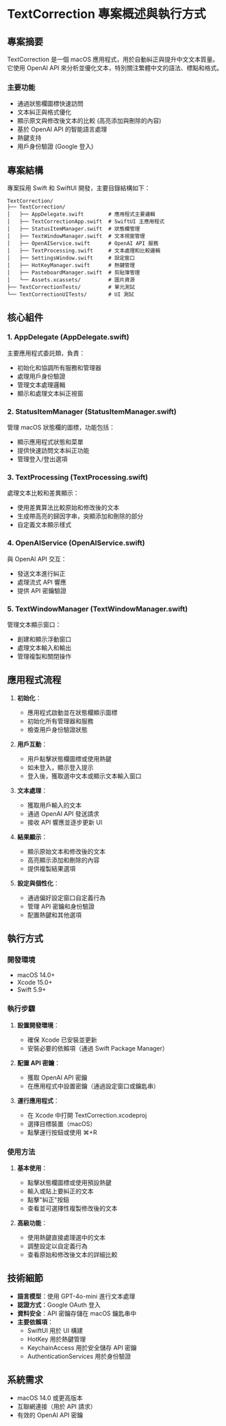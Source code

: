 # TextCorrection 專案概述與執行方式

## 專案摘要

TextCorrection 是一個 macOS 應用程式，用於自動糾正與提升中文文本質量。它使用 OpenAI API 來分析並優化文本，特別關注繁體中文的語法、標點和格式。

### 主要功能

- 通過狀態欄圖標快速訪問
- 文本糾正與格式優化
- 顯示原文與修改後文本的比較 (高亮添加與刪除的內容)
- 基於 OpenAI API 的智能語言處理
- 熱鍵支持
- 用戶身份驗證 (Google 登入)

## 專案結構

專案採用 Swift 和 SwiftUI 開發，主要目錄結構如下：

```
TextCorrection/
├── TextCorrection/
│   ├── AppDelegate.swift        # 應用程式主要邏輯
│   ├── TextCorrectionApp.swift  # SwiftUI 主應用程式
│   ├── StatusItemManager.swift  # 狀態欄管理
│   ├── TextWindowManager.swift  # 文本視窗管理
│   ├── OpenAIService.swift      # OpenAI API 服務
│   ├── TextProcessing.swift     # 文本處理和比較邏輯
│   ├── SettingsWindow.swift     # 設定窗口
│   ├── HotKeyManager.swift      # 熱鍵管理
│   ├── PasteboardManager.swift  # 剪貼簿管理
│   └── Assets.xcassets/         # 圖片資源
├── TextCorrectionTests/         # 單元測試
└── TextCorrectionUITests/       # UI 測試
```

## 核心組件

### 1. AppDelegate (AppDelegate.swift)

主要應用程式委託類，負責：
- 初始化和協調所有服務和管理器
- 處理用戶身份驗證
- 管理文本處理邏輯
- 顯示和處理文本糾正視窗

### 2. StatusItemManager (StatusItemManager.swift)

管理 macOS 狀態欄的圖標，功能包括：
- 顯示應用程式狀態和菜單
- 提供快速訪問文本糾正功能
- 管理登入/登出選項

### 3. TextProcessing (TextProcessing.swift)

處理文本比較和差異顯示：
- 使用差異算法比較原始和修改後的文本
- 生成帶高亮的歸因字串，突顯添加和刪除的部分
- 自定義文本顯示樣式

### 4. OpenAIService (OpenAIService.swift)

與 OpenAI API 交互：
- 發送文本進行糾正
- 處理流式 API 響應
- 提供 API 密鑰驗證

### 5. TextWindowManager (TextWindowManager.swift)

管理文本顯示窗口：
- 創建和顯示浮動窗口
- 處理文本輸入和輸出
- 管理複製和關閉操作

## 應用程式流程

1. **初始化**：
   - 應用程式啟動並在狀態欄顯示圖標
   - 初始化所有管理器和服務
   - 檢查用戶身份驗證狀態

2. **用戶互動**：
   - 用戶點擊狀態欄圖標或使用熱鍵
   - 如未登入，顯示登入提示
   - 登入後，獲取選中文本或顯示文本輸入窗口

3. **文本處理**：
   - 獲取用戶輸入的文本
   - 通過 OpenAI API 發送請求
   - 接收 API 響應並逐步更新 UI

4. **結果顯示**：
   - 顯示原始文本和修改後的文本
   - 高亮顯示添加和刪除的內容
   - 提供複製結果選項

5. **設定與個性化**：
   - 通過偏好設定窗口自定義行為
   - 管理 API 密鑰和身份驗證
   - 配置熱鍵和其他選項

## 執行方式

### 開發環境

- macOS 14.0+
- Xcode 15.0+
- Swift 5.9+

### 執行步驟

1. **設置開發環境**：
   - 確保 Xcode 已安裝並更新
   - 安裝必要的依賴項（通過 Swift Package Manager）

2. **配置 API 密鑰**：
   - 獲取 OpenAI API 密鑰
   - 在應用程式中設置密鑰（通過設定窗口或鑰匙串）

3. **運行應用程式**：
   - 在 Xcode 中打開 TextCorrection.xcodeproj
   - 選擇目標裝置（macOS）
   - 點擊運行按鈕或使用 ⌘+R

### 使用方法

1. **基本使用**：
   - 點擊狀態欄圖標或使用預設熱鍵
   - 輸入或貼上要糾正的文本
   - 點擊"糾正"按鈕
   - 查看並可選擇性複製修改後的文本

2. **高級功能**：
   - 使用熱鍵直接處理選中的文本
   - 調整設定以自定義行為
   - 查看原始和修改後文本的詳細比較

## 技術細節

- **語言模型**：使用 GPT-4o-mini 進行文本處理
- **認證方式**：Google OAuth 登入
- **資料安全**：API 密鑰存儲在 macOS 鑰匙串中
- **主要依賴項**：
  - SwiftUI 用於 UI 構建
  - HotKey 用於熱鍵管理
  - KeychainAccess 用於安全儲存 API 密鑰
  - AuthenticationServices 用於身份驗證

## 系統需求

- macOS 14.0 或更高版本
- 互聯網連接（用於 API 請求）
- 有效的 OpenAI API 密鑰 